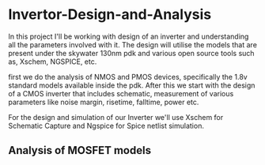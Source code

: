 # Invertor-Design-and-Analysis

In this project I'll be working with design of an inverter and understanding all the parameters involved with it. The design will utilise the models that are present under the skywater 130nm pdk and various open source tools such as, Xschem, NGSPICE, etc.

first we do the analysis of NMOS and PMOS devices, specifically the 1.8v standard models available inside the pdk. After this we start with the design of a CMOS inverter that includes schematic, measurement of various parameters like noise margin, risetime, falltime, power etc. 

For the design and simulation of our Inverter we'll use Xschem for Schematic Capture and Ngspice for Spice netlist simulation. 

## Analysis of MOSFET models
 
